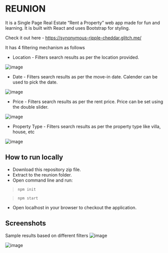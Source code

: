 # REUNION
It is a Single Page Real Estate “Rent a Property” web app made for fun and learning.
It is built with React and uses Bootstrap for styling.

Check it out here - https://synonymous-ripple-cheddar.glitch.me/

It has 4 filtering mechanism as follows

- Location - Filters search results as per the location provided.

![image](https://user-images.githubusercontent.com/101580513/182015857-48569c7a-9e1e-4683-9d9e-7f2f8d38d872.png)


- Date - Filters search results as per the move-in date. Calender can be used to pick the date.

![image](https://user-images.githubusercontent.com/101580513/182015993-314dc47d-d2d8-4b73-b772-3d07c4ddcee1.png)

- Price - Filters search results as per the rent price. Price can be set using the double slider.

![image](https://user-images.githubusercontent.com/101580513/182015909-3a0f4f60-a33a-464b-ad9a-209a96ff8440.png)

- Property Type - Filters search results as per the property type like villa, house, etc

![image](https://user-images.githubusercontent.com/101580513/182015926-69954900-14c5-4a53-9ef1-9c8016899dc0.png)

## How to run locally
- Download this repository zip file.
- Extract to the reunion folder.
- Open command line and run:
> `npm init`

> `npm start`
- Open localhost in your browser to checkout the application.

## Screenshots
Sample results based on different filters
![image](https://user-images.githubusercontent.com/101580513/182017396-9413c2f0-1891-4252-831f-36dbd38b4d2b.png)


![image](https://user-images.githubusercontent.com/101580513/182016894-bd4b6607-0846-4ee4-80cf-eb9a5ec15c1b.png)

